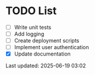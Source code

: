 # TODO List

- [ ] Write unit tests
- [ ] Add logging
- [ ] Create deployment scripts
- [ ] Implement user authentication
- [x] Update documentation

Last updated: 2025-06-19 03:02

